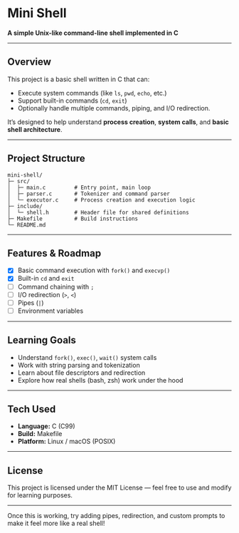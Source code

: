 # Mini Shell

**A simple Unix-like command-line shell implemented in C**

---

##  Overview
This project is a basic shell written in C that can:
- Execute system commands (like `ls`, `pwd`, `echo`, etc.)
- Support built-in commands (`cd`, `exit`)
- Optionally handle multiple commands, piping, and I/O redirection.

It’s designed to help understand **process creation**, **system calls**, and **basic shell architecture**.

---

##  Project Structure
```
mini-shell/
├─ src/
│  ├─ main.c         # Entry point, main loop
│  ├─ parser.c       # Tokenizer and command parser
│  └─ executor.c     # Process creation and execution logic
├─ include/
│  └─ shell.h        # Header file for shared definitions
├─ Makefile          # Build instructions
└─ README.md
```

---

##  Features & Roadmap
- [x] Basic command execution with `fork()` and `execvp()`
- [x] Built-in `cd` and `exit`
- [ ] Command chaining with `;`
- [ ] I/O redirection (`>`, `<`)
- [ ] Pipes (`|`)
- [ ] Environment variables

---

##  Learning Goals
- Understand `fork()`, `exec()`, `wait()` system calls
- Work with string parsing and tokenization
- Learn about file descriptors and redirection
- Explore how real shells (bash, zsh) work under the hood

---

##  Tech Used
- **Language:** C (C99)
- **Build:** Makefile
- **Platform:** Linux / macOS (POSIX)

---

## License
This project is licensed under the MIT License — feel free to use and modify for learning purposes.

---

Once this is working, try adding pipes, redirection, and custom prompts to make it feel more like a real shell!
